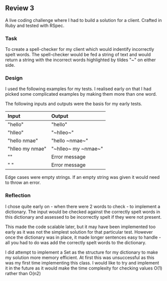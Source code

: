 ## Review 3

A live coding challenge where I had to build a solution for a client. Crafted in Ruby and tested with RSpec.

### Task

To create a spell-checker for my client which would indentify incorrectly spelt words. The spell-checker would be fed a string of text and would return a string with the incorrect words highlighted by tildes "~" on either side.

### Design

I used the following examples for my tests. I realised early on that I had picked some complicated examples by making them more than one word.

The following inputs and outputs were the basis for my early tests.

| Input       | Output                  |
|:------------- |:-------------         |
| "hello" | "hello" |
| "hlleo" | "~hlleo~"|
| "hello nmae" | "hello ~nmae~" |
| "hlleo my nmae" | "~hlleo~ my ~nmae~" |
| "" | Error message |
|" " | Error message |

Edge cases were empty strings. If an empty string was given it would need to throw an error.

### Reflection

I chose quite early on - when there were 2 words to check - to implement a dictionary. The input would be checked against the correctly spelt words in this dictionary and assessed to be incorrectly spelt if they were not present.

This made the code scalable later, but it may have been implemented too early as it was not the simplest solution for that particular test. However once the dictionary was in place, it made longer sentences easy to handle - all you had to do was add the correctly spelt words to the dictionary.

I did attempt to implement a Set as the structure for my dictionary to make my solution more memory efficient. At first this was unsuccessful as this was my first time implementing this class. I would like to try and implement it in the future as it would make the time complexity for checking values O(1) rather than O(n2)
